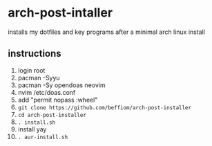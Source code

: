 # arch-post-intaller
installs my dotfiles and key programs after a minimal arch linux install

## instructions
1. login root
2. pacman -Syyu
3. pacman -Sy opendoas neovim
4. nvim /etc/doas.conf
5. add "permit nopass :wheel"
6. `git clone https://github.com/beffiom/arch-post-installer`
7. `cd arch-post-installer`
8. `. install.sh`
9. install yay
10. `. aur-install.sh`
